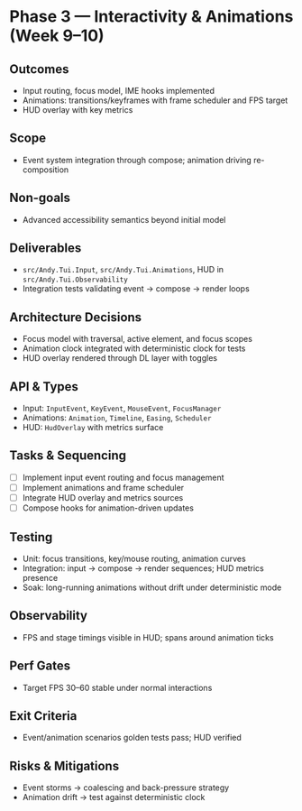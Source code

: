 # Phase 3 — Interactivity & Animations (Week 9–10)

## Outcomes
- Input routing, focus model, IME hooks implemented
- Animations: transitions/keyframes with frame scheduler and FPS target
- HUD overlay with key metrics

## Scope
- Event system integration through compose; animation driving re-composition

## Non-goals
- Advanced accessibility semantics beyond initial model

## Deliverables
- `src/Andy.Tui.Input`, `src/Andy.Tui.Animations`, HUD in `src/Andy.Tui.Observability`
- Integration tests validating event → compose → render loops

## Architecture Decisions
- Focus model with traversal, active element, and focus scopes
- Animation clock integrated with deterministic clock for tests
- HUD overlay rendered through DL layer with toggles

## API & Types
- Input: `InputEvent`, `KeyEvent`, `MouseEvent`, `FocusManager`
- Animations: `Animation`, `Timeline`, `Easing`, `Scheduler`
- HUD: `HudOverlay` with metrics surface

## Tasks & Sequencing
- [ ] Implement input event routing and focus management
- [ ] Implement animations and frame scheduler
- [ ] Integrate HUD overlay and metrics sources
- [ ] Compose hooks for animation-driven updates

## Testing
- Unit: focus transitions, key/mouse routing, animation curves
- Integration: input → compose → render sequences; HUD metrics presence
- Soak: long-running animations without drift under deterministic mode

## Observability
- FPS and stage timings visible in HUD; spans around animation ticks

## Perf Gates
- Target FPS 30–60 stable under normal interactions

## Exit Criteria
- Event/animation scenarios golden tests pass; HUD verified

## Risks & Mitigations
- Event storms → coalescing and back-pressure strategy
- Animation drift → test against deterministic clock
